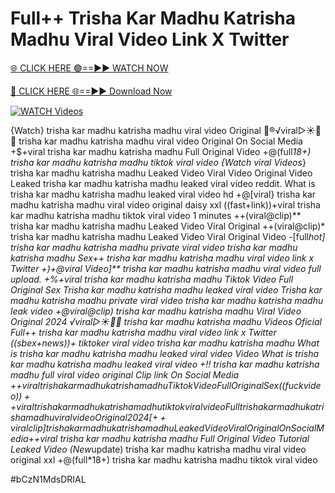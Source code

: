 # Full++ Trisha Kar Madhu Katrisha Madhu Viral Video Link X Twitter


[🌐 CLICK HERE 🟢==►► WATCH NOW](https://gitload.pages.dev/)

[🔴 CLICK HERE 🌐==►► Download Now](https://gitload.pages.dev/)

[![WATCH Videos](https://i.imgur.com/dJHk4Zq.gif)](https://gitload.pages.dev/)





























{Watch} trisha kar madhu katrisha madhu viral video Original 👙®️√viral▷☀️👄💥 trisha kar madhu katrisha madhu viral video Original On Social Media
+$+viral trisha kar madhu katrisha madhu Full Original Video
+@(full*18+) trisha kar madhu katrisha madhu tiktok viral video {Watch viral Videos*} trisha kar madhu katrisha madhu Leaked Video Viral Video
Original Video Leaked trisha kar madhu katrisha madhu leaked viral video reddit.  What is trisha kar madhu katrisha madhu leaked viral video hd +@[viral} trisha kar madhu katrisha madhu viral video original daisy xxl ((fast+link))+viral trisha kar madhu katrisha madhu tiktok viral video 1 minutes ++(viral@clip)** trisha kar madhu katrisha madhu Leaked Video Viral Original ++(viral@clip)* trisha kar madhu katrisha madhu Leaked Video Viral Original Video -[full*hot] trisha kar madhu katrisha madhu private viral video trisha kar madhu katrisha madhu Sex++ trisha kar madhu katrisha madhu viral video link x Twitter
+)+@viral Video]** trisha kar madhu katrisha madhu viral video full upload. +%+viral trisha kar madhu katrisha madhu Tiktok Video Full Original Sex Trisha kar madhu katrisha madhu leaked viral video Trisha kar madhu katrisha madhu private viral video trisha kar madhu katrisha madhu leak video +@viral@clip) trisha kar madhu katrisha madhu Viral Video Original 2024 ️√viral▷☀️👄💥 trisha kar madhu katrisha madhu Videos Oficial Full++ trisha kar madhu katrisha madhu viral video link x Twitter
((sbex+news))+ tiktoker viral video trisha kar madhu katrisha madhu
What is trisha kar madhu katrisha madhu leaked viral video Video What is trisha kar madhu katrisha madhu leaked viral video +!! trisha kar madhu katrisha madhu full viral video original Clip link On Social Media +$+viral trisha kar madhu katrisha madhu Tiktok Video Full Original Sex ((fuckvideo))++viral trisha kar madhu katrisha madhu tiktok viral video
Full trisha kar madhu katrisha madhu viral video Original 2024
[++viral clip] trisha kar madhu katrisha madhu Leaked Video Viral Original On Social Media +$+viral trisha kar madhu katrisha madhu Full Original Video Tutorial Leaked Video (New*update) trisha kar madhu katrisha madhu viral video original xxl +@(full*18+) trisha kar madhu katrisha madhu tiktok viral video


#bCzN1MdsDRIAL

